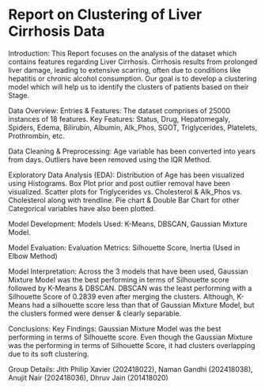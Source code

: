 # Report on Clustering of Liver Cirrhosis Data

Introduction: 
This Report focuses on the analysis of the dataset which contains features regarding Liver Cirrhosis. Cirrhosis results from prolonged liver damage, leading to extensive scarring, often due to conditions like hepatitis or chronic alcohol consumption. Our goal is to develop a clustering model which will help us to identify the clusters of patients based on their Stage.

Data Overview: 
Entries & Features: The dataset comprises of 25000 instances of 18 features. 
Key Features: Status, Drug, Hepatomegaly, Spiders, Edema, Bilirubin, Albumin, Alk_Phos, SGOT, Triglycerides, Platelets, Prothrombin, etc.

Data Cleaning & Preprocessing: Age variable has been converted into years from days. Outliers have been removed using the IQR Method.

Exploratory Data Analysis (EDA): 
Distribution of Age has been visualized using Histograms. Box Plot prior and post outlier removal have been visualized. Scatter plots for Triglycerides vs. Cholesterol & Alk_Phos vs. Cholesterol along with trendline. Pie chart & Double Bar Chart for other Categorical variables have also been plotted.

Model Development: Models Used: K-Means, DBSCAN, Gaussian Mixture Model. 

Model Evaluation: Evaluation Metrics: Silhouette Score, Inertia (Used in Elbow Method)

Model Interpretation: 
Across the 3 models that have been used, Gaussian Mixture Model was the best performing in terms of Silhouette score followed by K-Means & DBSCAN. DBSCAN was the least performing with a Silhouette Score of 0.2839 even after merging the clusters. Although, K-Means had a silhouette score less than that of Gaussian Mixture Model, but the clusters formed were denser & clearly separable.

Conclusions: 
Key Findings: Gaussian Mixture Model was the best performing in terms of Silhouette score. Even though the Gaussian Mixture was the performing in terms of Silhouette Score, it had clusters overlapping due to its soft clustering.

Group Details: Jith Philip Xavier (202418022), Naman Gandhi (202418038), Anujit Nair (202418036), Dhruv Jain (201418020)
